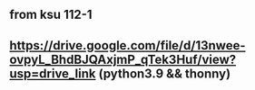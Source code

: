 ## from ksu 112-1 
## https://drive.google.com/file/d/13nwee-ovpyL_BhdBJQAxjmP_qTek3Huf/view?usp=drive_link (python3.9 && thonny)
